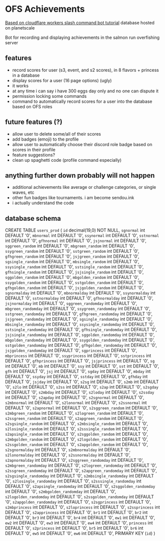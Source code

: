 # OFS Achievements

[Based on cloudflare workers slash command bot tutorial](https://discord.com/developers/docs/tutorials/hosting-on-cloudflare-workers)
database hosted on planetscale

Bot for recording and displaying achievements in the salmon run overfishing server

## features
- record scores for user (s3, event, and s2 scores), in 8 flavors + princess in a database
- display scores for a user (16 page options) (ugly)
- it works
- at any time i can say i have 300 eggs day only and no one can dispute it
- permission locking some commands
- command to automatically record scores for a user into the database based on OFS roles

## future features (?)
- allow user to delete some/all of their scores
- add badges (emoji) to the profile
- allow user to automatically choose their discord role badge based on scores in their profile
- feature suggestions?
- clean up spaghetti code (profile command especially)

## anything further down probably will not happen

- additional achievements like average or challenge categories, or single waves, etc
- other fun badges like tournaments. i am become sendou.ink
- i actually understand the code

## database schema
CREATE TABLE `users_prod` (
	`id` decimal(19,0) NOT NULL,
	`sgnormal` int DEFAULT '0',
	`mbnormal` int DEFAULT '0',
	`ssynormal` int DEFAULT '0',
	`sstnormal` int DEFAULT '0',
	`gfhnormal` int DEFAULT '0',
	`jsjnormal` int DEFAULT '0',
	`sggreen_random` int DEFAULT '0',
	`mbgreen_random` int DEFAULT '0',
	`ssygreen_random` int DEFAULT '0',
	`sstgreen_random` int DEFAULT '0',
	`gfhgreen_random` int DEFAULT '0',
	`jsjgreen_random` int DEFAULT '0',
	`sgsingle_random` int DEFAULT '0',
	`mbsingle_random` int DEFAULT '0',
	`ssysingle_random` int DEFAULT '0',
	`sstsingle_random` int DEFAULT '0',
	`gfhsingle_random` int DEFAULT '0',
	`jsjsingle_random` int DEFAULT '0',
	`sggolden_random` int DEFAULT '0',
	`mbgolden_random` int DEFAULT '0',
	`ssygolden_random` int DEFAULT '0',
	`sstgolden_random` int DEFAULT '0',
	`gfhgolden_random` int DEFAULT '0',
	`jsjgolden_random` int DEFAULT '0',
	`sgnormalday` int DEFAULT '0',
	`mbnormalday` int DEFAULT '0',
	`ssynormalday` int DEFAULT '0',
	`sstnormalday` int DEFAULT '0',
	`gfhnormalday` int DEFAULT '0',
	`jsjnormalday` int DEFAULT '0',
	`sggreen_randomday` int DEFAULT '0',
	`mbgreen_randomday` int DEFAULT '0',
	`ssygreen_randomday` int DEFAULT '0',
	`sstgreen_randomday` int DEFAULT '0',
	`gfhgreen_randomday` int DEFAULT '0',
	`jsjgreen_randomday` int DEFAULT '0',
	`sgsingle_randomday` int DEFAULT '0',
	`mbsingle_randomday` int DEFAULT '0',
	`ssysingle_randomday` int DEFAULT '0',
	`sstsingle_randomday` int DEFAULT '0',
	`gfhsingle_randomday` int DEFAULT '0',
	`jsjsingle_randomday` int DEFAULT '0',
	`sggolden_randomday` int DEFAULT '0',
	`mbgolden_randomday` int DEFAULT '0',
	`ssygolden_randomday` int DEFAULT '0',
	`sstgolden_randomday` int DEFAULT '0',
	`gfhgolden_randomday` int DEFAULT '0',
	`jsjgolden_randomday` int DEFAULT '0',
	`sgprincess` int DEFAULT '0',
	`mbprincess` int DEFAULT '0',
	`ssyprincess` int DEFAULT '0',
	`sstprincess` int DEFAULT '0',
	`gfhprincess` int DEFAULT '0',
	`jsjprincess` int DEFAULT '0',
	`sg` int DEFAULT '0',
	`mb` int DEFAULT '0',
	`ssy` int DEFAULT '0',
	`sst` int DEFAULT '0',
	`gfh` int DEFAULT '0',
	`jsj` int DEFAULT '0',
	`sgday` int DEFAULT '0',
	`mbday` int DEFAULT '0',
	`ssyday` int DEFAULT '0',
	`sstday` int DEFAULT '0',
	`gfhday` int DEFAULT '0',
	`jsjday` int DEFAULT '0',
	`s2sg` int DEFAULT '0',
	`s2mb` int DEFAULT '0',
	`s2lo` int DEFAULT '0',
	`s2ss` int DEFAULT '0',
	`s2ap` int DEFAULT '0',
	`s2sgday` int DEFAULT '0',
	`s2mbday` int DEFAULT '0',
	`s2loday` int DEFAULT '0',
	`s2ssday` int DEFAULT '0',
	`s2apday` int DEFAULT '0',
	`s2sgnormal` int DEFAULT '0',
	`s2mbnormal` int DEFAULT '0',
	`s2lonormal` int DEFAULT '0',
	`s2ssnormal` int DEFAULT '0',
	`s2apnormal` int DEFAULT '0',
	`s2sggreen_random` int DEFAULT '0',
	`s2mbgreen_random` int DEFAULT '0',
	`s2logreen_random` int DEFAULT '0',
	`s2ssgreen_random` int DEFAULT '0',
	`s2apgreen_random` int DEFAULT '0',
	`s2sgsingle_random` int DEFAULT '0',
	`s2mbsingle_random` int DEFAULT '0',
	`s2losingle_random` int DEFAULT '0',
	`s2sssingle_random` int DEFAULT '0',
	`s2apsingle_random` int DEFAULT '0',
	`s2sggolden_random` int DEFAULT '0',
	`s2mbgolden_random` int DEFAULT '0',
	`s2logolden_random` int DEFAULT '0',
	`s2ssgolden_random` int DEFAULT '0',
	`s2apgolden_random` int DEFAULT '0',
	`s2sgnormalday` int DEFAULT '0',
	`s2mbnormalday` int DEFAULT '0',
	`s2lonormalday` int DEFAULT '0',
	`s2ssnormalday` int DEFAULT '0',
	`s2apnormalday` int DEFAULT '0',
	`s2sggreen_randomday` int DEFAULT '0',
	`s2mbgreen_randomday` int DEFAULT '0',
	`s2logreen_randomday` int DEFAULT '0',
	`s2ssgreen_randomday` int DEFAULT '0',
	`s2apgreen_randomday` int DEFAULT '0',
	`s2sgsingle_randomday` int DEFAULT '0',
	`s2mbsingle_randomday` int DEFAULT '0',
	`s2losingle_randomday` int DEFAULT '0',
	`s2sssingle_randomday` int DEFAULT '0',
	`s2apsingle_randomday` int DEFAULT '0',
	`s2sggolden_randomday` int DEFAULT '0',
	`s2mbgolden_randomday` int DEFAULT '0',
	`s2logolden_randomday` int DEFAULT '0',
	`s2ssgolden_randomday` int DEFAULT '0',
	`s2apgolden_randomday` int DEFAULT '0',
	`s2sgprincess` int DEFAULT '0',
	`s2mbprincess` int DEFAULT '0',
	`s2loprincess` int DEFAULT '0',
	`s2ssprincess` int DEFAULT '0',
	`s2apprincess` int DEFAULT '0',
	`br1` int DEFAULT '0',
	`br2` int DEFAULT '0',
	`br3` int DEFAULT '0',
	`br4` int DEFAULT '0',
	`ew1` int DEFAULT '0',
	`ew2` int DEFAULT '0',
	`ew3` int DEFAULT '0',
	`ew4` int DEFAULT '0',
	`princess` int DEFAULT '0',
	`s2princess` int DEFAULT '0',
	`br5` int DEFAULT '0',
	`br6` int DEFAULT '0',
	`ew5` int DEFAULT '0',
	`ew6` int DEFAULT '0',
	PRIMARY KEY (`id`)
)
